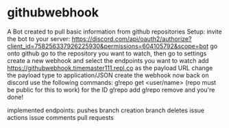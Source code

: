 # githubwebhook
A Bot created to pull basic information from github repositories
Setup:
invite the bot to your server: https://discord.com/api/oauth2/authorize?client_id=758256337926225930&permissions=604105792&scope=bot
go onto github
go to the repository you want to watch, then go to settings
create a new webhook and select the endpoints you want to watch
add https://githubwebhook.timemaster111.repl.co as the payload URL
change the payload type to application/JSON
create the webhook
now back on discord use the following commands:
g!repo get <user/name> (repo must be public for this to work) for the ID
g!repo add <id> <channel mention>
g!repo remove <id> <channel mention>
and you're done!

implemented endpoints:
pushes
branch creation
branch deletes
issue actions
issue comments
pull requests
